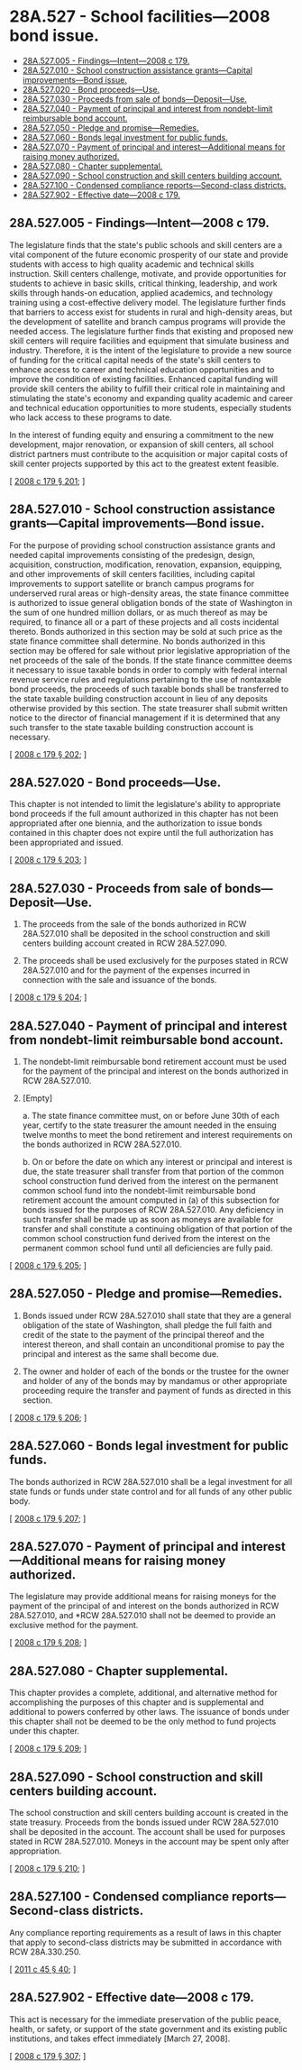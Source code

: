 # 28A.527 - School facilities—2008 bond issue.
* [28A.527.005 - Findings—Intent—2008 c 179.](#28a527005---findingsintent2008-c-179)
* [28A.527.010 - School construction assistance grants—Capital improvements—Bond issue.](#28a527010---school-construction-assistance-grantscapital-improvementsbond-issue)
* [28A.527.020 - Bond proceeds—Use.](#28a527020---bond-proceedsuse)
* [28A.527.030 - Proceeds from sale of bonds—Deposit—Use.](#28a527030---proceeds-from-sale-of-bondsdeposituse)
* [28A.527.040 - Payment of principal and interest from nondebt-limit reimbursable bond account.](#28a527040---payment-of-principal-and-interest-from-nondebt-limit-reimbursable-bond-account)
* [28A.527.050 - Pledge and promise—Remedies.](#28a527050---pledge-and-promiseremedies)
* [28A.527.060 - Bonds legal investment for public funds.](#28a527060---bonds-legal-investment-for-public-funds)
* [28A.527.070 - Payment of principal and interest—Additional means for raising money authorized.](#28a527070---payment-of-principal-and-interestadditional-means-for-raising-money-authorized)
* [28A.527.080 - Chapter supplemental.](#28a527080---chapter-supplemental)
* [28A.527.090 - School construction and skill centers building account.](#28a527090---school-construction-and-skill-centers-building-account)
* [28A.527.100 - Condensed compliance reports—Second-class districts.](#28a527100---condensed-compliance-reportssecond-class-districts)
* [28A.527.902 - Effective date—2008 c 179.](#28a527902---effective-date2008-c-179)
## 28A.527.005 - Findings—Intent—2008 c 179.
The legislature finds that the state's public schools and skill centers are a vital component of the future economic prosperity of our state and provide students with access to high quality academic and technical skills instruction. Skill centers challenge, motivate, and provide opportunities for students to achieve in basic skills, critical thinking, leadership, and work skills through hands-on education, applied academics, and technology training using a cost-effective delivery model. The legislature further finds that barriers to access exist for students in rural and high-density areas, but the development of satellite and branch campus programs will provide the needed access. The legislature further finds that existing and proposed new skill centers will require facilities and equipment that simulate business and industry. Therefore, it is the intent of the legislature to provide a new source of funding for the critical capital needs of the state's skill centers to enhance access to career and technical education opportunities and to improve the condition of existing facilities. Enhanced capital funding will provide skill centers the ability to fulfill their critical role in maintaining and stimulating the state's economy and expanding quality academic and career and technical education opportunities to more students, especially students who lack access to these programs to date.

In the interest of funding equity and ensuring a commitment to the new development, major renovation, or expansion of skill centers, all school district partners must contribute to the acquisition or major capital costs of skill center projects supported by this act to the greatest extent feasible.

\[ [2008 c 179 § 201](https://lawfilesext.leg.wa.gov/biennium/2007-08/Pdf/Bills/Session%20Laws/House/3374-S.SL.pdf?cite=2008%20c%20179%20§%20201); \]

## 28A.527.010 - School construction assistance grants—Capital improvements—Bond issue.
For the purpose of providing school construction assistance grants and needed capital improvements consisting of the predesign, design, acquisition, construction, modification, renovation, expansion, equipping, and other improvements of skill centers facilities, including capital improvements to support satellite or branch campus programs for underserved rural areas or high-density areas, the state finance committee is authorized to issue general obligation bonds of the state of Washington in the sum of one hundred million dollars, or as much thereof as may be required, to finance all or a part of these projects and all costs incidental thereto. Bonds authorized in this section may be sold at such price as the state finance committee shall determine. No bonds authorized in this section may be offered for sale without prior legislative appropriation of the net proceeds of the sale of the bonds. If the state finance committee deems it necessary to issue taxable bonds in order to comply with federal internal revenue service rules and regulations pertaining to the use of nontaxable bond proceeds, the proceeds of such taxable bonds shall be transferred to the state taxable building construction account in lieu of any deposits otherwise provided by this section. The state treasurer shall submit written notice to the director of financial management if it is determined that any such transfer to the state taxable building construction account is necessary.

\[ [2008 c 179 § 202](https://lawfilesext.leg.wa.gov/biennium/2007-08/Pdf/Bills/Session%20Laws/House/3374-S.SL.pdf?cite=2008%20c%20179%20§%20202); \]

## 28A.527.020 - Bond proceeds—Use.
This chapter is not intended to limit the legislature's ability to appropriate bond proceeds if the full amount authorized in this chapter has not been appropriated after one biennia, and the authorization to issue bonds contained in this chapter does not expire until the full authorization has been appropriated and issued.

\[ [2008 c 179 § 203](https://lawfilesext.leg.wa.gov/biennium/2007-08/Pdf/Bills/Session%20Laws/House/3374-S.SL.pdf?cite=2008%20c%20179%20§%20203); \]

## 28A.527.030 - Proceeds from sale of bonds—Deposit—Use.
1. The proceeds from the sale of the bonds authorized in RCW 28A.527.010 shall be deposited in the school construction and skill centers building account created in RCW 28A.527.090.

2. The proceeds shall be used exclusively for the purposes stated in RCW 28A.527.010 and for the payment of the expenses incurred in connection with the sale and issuance of the bonds.

\[ [2008 c 179 § 204](https://lawfilesext.leg.wa.gov/biennium/2007-08/Pdf/Bills/Session%20Laws/House/3374-S.SL.pdf?cite=2008%20c%20179%20§%20204); \]

## 28A.527.040 - Payment of principal and interest from nondebt-limit reimbursable bond account.
1. The nondebt-limit reimbursable bond retirement account must be used for the payment of the principal and interest on the bonds authorized in RCW 28A.527.010.

2. [Empty]

   a. The state finance committee must, on or before June 30th of each year, certify to the state treasurer the amount needed in the ensuing twelve months to meet the bond retirement and interest requirements on the bonds authorized in RCW 28A.527.010.

   b. On or before the date on which any interest or principal and interest is due, the state treasurer shall transfer from that portion of the common school construction fund derived from the interest on the permanent common school fund into the nondebt-limit reimbursable bond retirement account the amount computed in (a) of this subsection for bonds issued for the purposes of RCW 28A.527.010. Any deficiency in such transfer shall be made up as soon as moneys are available for transfer and shall constitute a continuing obligation of that portion of the common school construction fund derived from the interest on the permanent common school fund until all deficiencies are fully paid.

\[ [2008 c 179 § 205](https://lawfilesext.leg.wa.gov/biennium/2007-08/Pdf/Bills/Session%20Laws/House/3374-S.SL.pdf?cite=2008%20c%20179%20§%20205); \]

## 28A.527.050 - Pledge and promise—Remedies.
1. Bonds issued under RCW 28A.527.010 shall state that they are a general obligation of the state of Washington, shall pledge the full faith and credit of the state to the payment of the principal thereof and the interest thereon, and shall contain an unconditional promise to pay the principal and interest as the same shall become due.

2. The owner and holder of each of the bonds or the trustee for the owner and holder of any of the bonds may by mandamus or other appropriate proceeding require the transfer and payment of funds as directed in this section.

\[ [2008 c 179 § 206](https://lawfilesext.leg.wa.gov/biennium/2007-08/Pdf/Bills/Session%20Laws/House/3374-S.SL.pdf?cite=2008%20c%20179%20§%20206); \]

## 28A.527.060 - Bonds legal investment for public funds.
The bonds authorized in RCW 28A.527.010 shall be a legal investment for all state funds or funds under state control and for all funds of any other public body.

\[ [2008 c 179 § 207](https://lawfilesext.leg.wa.gov/biennium/2007-08/Pdf/Bills/Session%20Laws/House/3374-S.SL.pdf?cite=2008%20c%20179%20§%20207); \]

## 28A.527.070 - Payment of principal and interest—Additional means for raising money authorized.
The legislature may provide additional means for raising moneys for the payment of the principal of and interest on the bonds authorized in RCW 28A.527.010, and *RCW 28A.527.010 shall not be deemed to provide an exclusive method for the payment.

\[ [2008 c 179 § 208](https://lawfilesext.leg.wa.gov/biennium/2007-08/Pdf/Bills/Session%20Laws/House/3374-S.SL.pdf?cite=2008%20c%20179%20§%20208); \]

## 28A.527.080 - Chapter supplemental.
This chapter provides a complete, additional, and alternative method for accomplishing the purposes of this chapter and is supplemental and additional to powers conferred by other laws. The issuance of bonds under this chapter shall not be deemed to be the only method to fund projects under this chapter.

\[ [2008 c 179 § 209](https://lawfilesext.leg.wa.gov/biennium/2007-08/Pdf/Bills/Session%20Laws/House/3374-S.SL.pdf?cite=2008%20c%20179%20§%20209); \]

## 28A.527.090 - School construction and skill centers building account.
The school construction and skill centers building account is created in the state treasury. Proceeds from the bonds issued under RCW 28A.527.010 shall be deposited in the account. The account shall be used for purposes stated in RCW 28A.527.010. Moneys in the account may be spent only after appropriation.

\[ [2008 c 179 § 210](https://lawfilesext.leg.wa.gov/biennium/2007-08/Pdf/Bills/Session%20Laws/House/3374-S.SL.pdf?cite=2008%20c%20179%20§%20210); \]

## 28A.527.100 - Condensed compliance reports—Second-class districts.
Any compliance reporting requirements as a result of laws in this chapter that apply to second-class districts may be submitted in accordance with RCW 28A.330.250.

\[ [2011 c 45 § 40](https://lawfilesext.leg.wa.gov/biennium/2011-12/Pdf/Bills/Session%20Laws/Senate/5184-S.SL.pdf?cite=2011%20c%2045%20§%2040); \]

## 28A.527.902 - Effective date—2008 c 179.
This act is necessary for the immediate preservation of the public peace, health, or safety, or support of the state government and its existing public institutions, and takes effect immediately [March 27, 2008].

\[ [2008 c 179 § 307](https://lawfilesext.leg.wa.gov/biennium/2007-08/Pdf/Bills/Session%20Laws/House/3374-S.SL.pdf?cite=2008%20c%20179%20§%20307); \]

